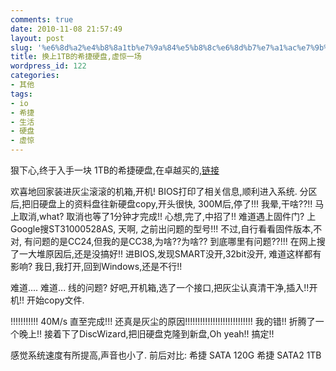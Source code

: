 ```yaml
---
comments: true
date: 2010-11-08 21:57:49
layout: post
slug: '%e6%8d%a2%e4%b8%8a1tb%e7%9a%84%e5%b8%8c%e6%8d%b7%e7%a1%ac%e7%9b%98%e8%99%9a%e6%83%8a%e4%b8%80%e5%9c%ba'
title: 换上1TB的希捷硬盘,虚惊一场
wordpress_id: 122
categories:
- 其他
tags:
- io
- 希捷
- 生活
- 硬盘
- 虚惊
---
```


狠下心,终于入手一块 1TB的希捷硬盘,在卓越买的,[链接](http://www.amazon.cn/gp/product/B003N63M8A/ref=oss_product)

欢喜地回家装进灰尘滚滚的机箱,开机!
BIOS打印了相关信息,顺利进入系统.
分区后,把旧硬盘上的资料盘往新硬盘copy,开头很快, 300M后,停了!!! 我晕,干啥??!! 马上取消,what? 取消也等了1分钟才完成!!
心想,完了,中招了!! 难道遇上固件门? 上Google搜ST31000528AS, 天啊, 之前出问题的型号!!!
不过,自行看看固件版本,不对, 有问题的是CC24,但我的是CC38,为啥??为啥?? 到底哪里有问题??!!!
在网上搜了一大堆原因后,还是没搞好!!
进BIOS,发现SMART没开,32bit没开, 难道这样都有影响? 我日,我打开,回到Windows,还是不行!!

难道.... 难道... 线的问题? 好吧,开机箱,选了一个接口,把灰尘认真清干净,插入!!开机!! 开始copy文件.

!!!!!!!!!!! 40M/s 直至完成!!! 还真是灰尘的原因!!!!!!!!!!!!!!!!!!!!!!!!!!! 我的错!! 折腾了一个晚上!!
接着下了DiscWizard,把旧硬盘克隆到新盘,Oh yeah!! 搞定!!

感觉系统速度有所提高,声音也小了.
前后对比:
希捷 SATA    120G
希捷 SATA2   1TB
